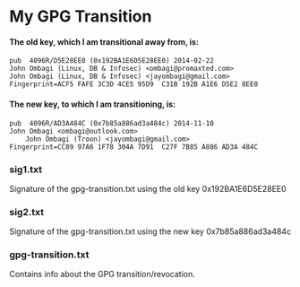 # My GPG Transition

#### The old key, which I am transitional away from, is:

	pub  4096R/D5E28EE0 (0x192BA1E6D5E28EE0) 2014-02-22 
  	John Ombagi (Linux, DB & Infosec) <ombagi@promaxted.com>
	John Ombagi (Linux, DB & Infosec) <jayombagi@gmail.com>
 	Fingerprint=ACF5 FAFE 3C3D 4CE5 95D9  C31B 192B A1E6 D5E2 8EE0 

#### The new key, to which I am transitioning, is:

	pub  4096R/AD3A484C (0x7b85a886ad3a484c) 2014-11-10 
	John Ombagi <ombagi@outlook.com>
        John Ombagi (Troon) <jayombagi@gmail.com>
	Fingerprint=CC89 97A6 1F78 304A 7D91  C27F 7B85 A886 AD3A 484C 

### sig1.txt
 Signature of the gpg-transition.txt using the old key 0x192BA1E6D5E28EE0

### sig2.txt 
 Signature of the gpg-transition.txt using the new key 0x7b85a886ad3a484c

### gpg-transition.txt
 Contains info about the GPG transition/revocation.
